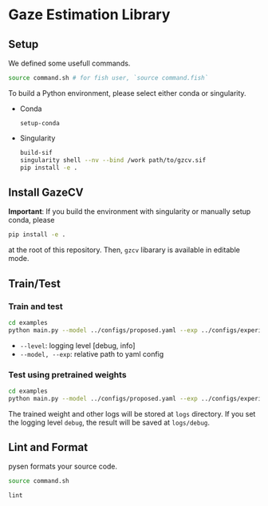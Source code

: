 # Gaze Estimation Library

## Setup
We defined some usefull commands.
```sh
source command.sh # for fish user, `source command.fish`
```
To build a Python environment, please select either conda or singularity.

- Conda
    ```
    setup-conda
    ```

- Singularity
    ```sh
    build-sif
    singularity shell --nv --bind /work path/to/gzcv.sif
    pip install -e .
    ```

## Install GazeCV
**Important**:
If you build the environment with singularity or manually setup conda, please
```sh
pip install -e .
```
at the root of this repository.
Then, `gzcv` libarary is available in editable mode.

## Train/Test
### Train and test
```sh
cd examples
python main.py --model ../configs/proposed.yaml --exp ../configs/experiments/xgaze_known_head.yaml --is_train --is_test
```
- `--level`: logging level [debug, info]
- `--model, --exp`: relative path to yaml config

### Test using pretrained weights
```sh
cd examples
python main.py --model ../configs/proposed.yaml --exp ../configs/experiments/xgaze_known_head.yaml --is_test --resume path/to/the/log/ckpt/model-best.pth
```

The trained weight and other logs will be stored at `logs` directory.
If you set the logging level `debug`, the result will be saved at `logs/debug`.

## Lint and Format
pysen formats your source code.
```sh
source command.sh
```
```
lint
```
